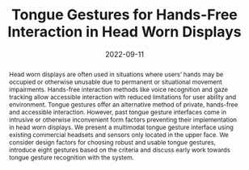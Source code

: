 ---
title: "Tongue Gestures for Hands-Free Interaction in Head Worn Displays"
teaser: "/images/tonguegestures.png"
date: "2022-09-11"
collection: publications
authors: "<b>Tan Gemicioglu</b>, Mike Winters, Yu-Te Wang, Ivan Tashev"
venue: "Proceedings of the 2022 ACM International Joint Conference on Pervasive and Ubiquitous Computing"
abstract: "Head worn displays are often used in situations where users’ hands may be occupied or otherwise unusable due to permanent or situational movement impairments. Hands-free interaction methods like voice recognition and gaze tracking allow accessible interaction with reduced limitations for user ability and environment. Tongue gestures offer an alternative method of private, hands-free and accessible interaction. However, past tongue gesture interfaces come in intrusive or otherwise inconvenient form factors preventing their implementation in head worn displays. We present a multimodal tongue gesture interface using existing commercial headsets and sensors only located in the upper face. We consider design factors for choosing robust and usable tongue gestures, introduce eight gestures based on the criteria and discuss early work towards tongue gesture recognition with the system."
link: "/files/papers/Tongue_Gestures_UbiComp_2022_Poster.pdf"
category: poster
tags: [sensing, subtle-interaction, gesture]
links:
- [doi, doi, https://doi.org/10.1145/3544793.3560363]
- [paper, pdf, /files/papers/Tongue_Gestures_UbiComp_2022_Poster.pdf]
- [poster, slides, /files/slides/Tongue Gestures Poster.pptx]
---
